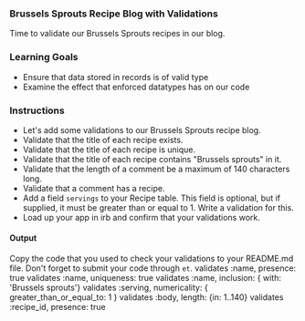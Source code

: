 ### Brussels Sprouts Recipe Blog with Validations

Time to validate our Brussels Sprouts recipes in our blog.

### Learning Goals

* Ensure that data stored in records is of valid type
* Examine the effect that enforced datatypes has on our code

### Instructions

* Let's add some validations to our Brussels Sprouts recipe blog.
* Validate that the title of each recipe exists.
* Validate that the title of each recipe is unique.
* Validate that the title of each recipe contains "Brussels sprouts" in it.
* Validate that the length of a comment be a maximum of 140 characters long.
* Validate that a comment has a recipe.
* Add a field `servings` to your Recipe table. This field is optional, but if supplied, it must be greater than or equal to 1. Write a validation for this.
* Load up your app in irb and confirm that your validations work.

#### Output

Copy the code that you used to check your validations to your README.md file. Don't forget to submit your code through `et`.
validates :name, presence: true
validates :name, uniqueness: true
validates :name, inclusion: { with: 'Brussels sprouts'}
validates :serving, numericality: { greater_than_or_equal_to: 1 }
validates :body, length: {in: 1..140}
validates :recipe_id, presence: true
